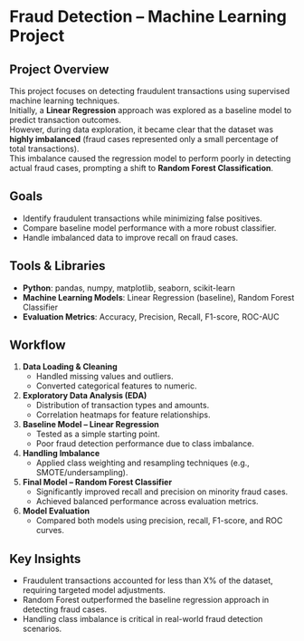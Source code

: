 # Fraud Detection – Machine Learning Project

##  Project Overview
This project focuses on detecting fraudulent transactions using supervised machine learning techniques.  
Initially, a **Linear Regression** approach was explored as a baseline model to predict transaction outcomes.  
However, during data exploration, it became clear that the dataset was **highly imbalanced** (fraud cases represented only a small percentage of total transactions).  
This imbalance caused the regression model to perform poorly in detecting actual fraud cases, prompting a shift to **Random Forest Classification**.

##  Goals
- Identify fraudulent transactions while minimizing false positives.
- Compare baseline model performance with a more robust classifier.
- Handle imbalanced data to improve recall on fraud cases.

##  Tools & Libraries
- **Python**: pandas, numpy, matplotlib, seaborn, scikit-learn
- **Machine Learning Models**: Linear Regression (baseline), Random Forest Classifier
- **Evaluation Metrics**: Accuracy, Precision, Recall, F1-score, ROC-AUC

##  Workflow
1. **Data Loading & Cleaning**
   - Handled missing values and outliers.
   - Converted categorical features to numeric.
2. **Exploratory Data Analysis (EDA)**
   - Distribution of transaction types and amounts.
   - Correlation heatmaps for feature relationships.
3. **Baseline Model – Linear Regression**
   - Tested as a simple starting point.
   - Poor fraud detection performance due to class imbalance.
4. **Handling Imbalance**
   - Applied class weighting and resampling techniques (e.g., SMOTE/undersampling).
5. **Final Model – Random Forest Classifier**
   - Significantly improved recall and precision on minority fraud cases.
   - Achieved balanced performance across evaluation metrics.
6. **Model Evaluation**
   - Compared both models using precision, recall, F1-score, and ROC curves.

##  Key Insights
- Fraudulent transactions accounted for less than X% of the dataset, requiring targeted model adjustments.
- Random Forest outperformed the baseline regression approach in detecting fraud cases.
- Handling class imbalance is critical in real-world fraud detection scenarios.
